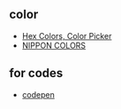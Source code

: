 ## color  
- [Hex Colors, Color Picker](https://encycolorpedia.com/)  
- [NIPPON COLORS](https://nipponcolors.com/)  

## for codes  
- [codepen](https://codepen.io)
